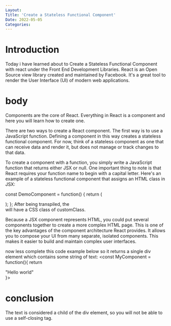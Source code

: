 ```yaml
---
Layout:
Title: 'Create a Stateless Functional Component'
Date: 2022-05-05
Categories:
---
```


# Introduction

Today i have learned about to Create a Stateless Functional Component with react 
 under the Front End Development Libraries.
 React is an Open Source view library created and maintained by Facebook. It's a great tool to render the User Interface 
 (UI) of modern web applications.

# body

Components are the core of React. Everything in React is a component and here you will learn how to create one.

There are two ways to create a React component. The first way is to use a JavaScript function. Defining a component in this way creates a stateless functional component. For now, think of a stateless component as one that can receive data and render it, but does not manage or track changes to that data.

To create a component with a function, you simply write a JavaScript function that returns either JSX or null. One important thing to note is that React requires your function name to begin with a capital letter. Here's an example of a stateless functional component that assigns an HTML class in JSX:

const DemoComponent = function() {
  return (
    <div className='customClass' />
  );
};
After being transpiled, the <div> will have a CSS class of customClass.

Because a JSX component represents HTML, you could put several components together to create a more complex HTML page. This is one of the key advantages of the component architecture React provides. It allows you to compose your UI from many separate, isolated components. This makes it easier to build and maintain complex user interfaces.

now less complete this code example below so it returns a single div element which contains some string of text:
<const MyComponent = function(){
    return <div>"Hello world"</div>
}>

# conclusion
The text is considered a child of the div element, so you will not be able to use a self-closing tag.